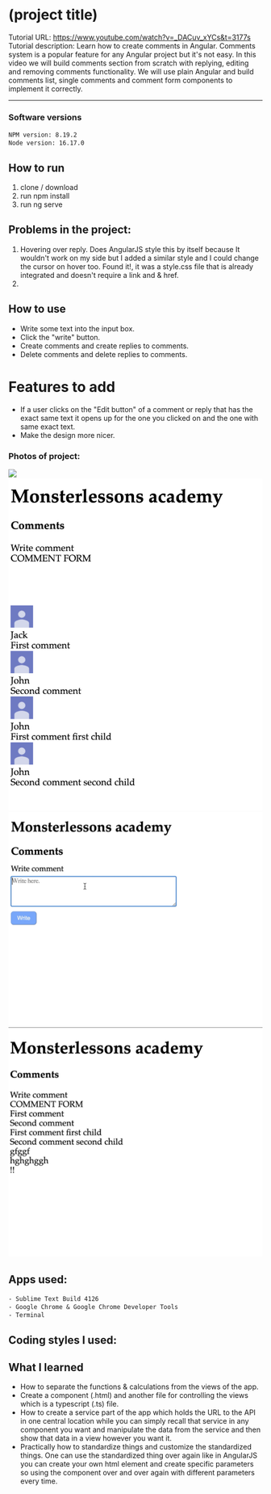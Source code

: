 # (project title)

Tutorial URL: https://www.youtube.com/watch?v=_DACuv_xYCs&t=3177s
Tutorial description: Learn how to create comments in Angular. Comments system is a popular feature for any Angular project but it's not easy. In this video we will build comments section from scratch with replying, editing and removing comments functionality. We will use plain Angular and build comments list, single comments and comment form components to implement it correctly.

___________

### Software versions
	NPM version: 8.19.2
	Node version: 16.17.0 

## How to run 
1. clone / download
2. run npm install 
3. run ng serve


## Problems in the project:
1. Hovering over reply. Does AngularJS style this by itself because It wouldn't work on my side but I added a similar style and I could change the cursor on hover too. Found it!, it was a style.css file that is already integrated and doesn't require a link and & href.
2.

## How to use
- Write some text into the input box.
- Click the "write" button.
- Create comments and create replies to comments.
- Delete comments and delete replies to comments.


# Features to add
- If a user clicks on the "Edit button" of a comment or reply that has
	the exact same text it opens up for the one you clicked on and the one with same exact text.
- Make the design more nicer.

### Photos of project:
![](/images/angular_comments.gif)
![](/images/comment_angular_image.png)
![](/images/comments_angulargif_.gif)
![](/images/render_comments_photo.png)

## Apps used:
	- Sublime Text Build 4126
    - Google Chrome & Google Chrome Developer Tools
    - Terminal
## Coding styles I used:

## What I learned
- How to separate the functions & calculations from the views of the app.
- Create a component (.html) and another file for controlling the views which is a typescript (.ts) file.
- How to create a service part of the app which holds the URL to the API in one central location while you can simply recall that service in any component you want and manipulate the data from the service and then show that data in a view however you want it.
- Practically how to standardize things and customize the standardized things. One can use the standardized thing over again like in AngularJS you can create your own html element and create specific parameters so using the component over and over again with different parameters every time.